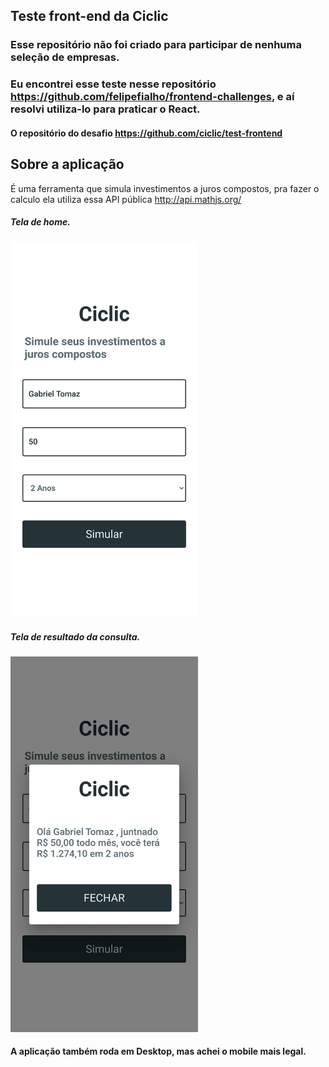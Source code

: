 ## Teste front-end da Ciclic
### Esse repositório não foi criado para participar de nenhuma seleção de empresas.
### Eu encontrei esse teste nesse repositório https://github.com/felipefialho/frontend-challenges, e aí resolvi utiliza-lo para praticar o React.

#### O repositório do desafio https://github.com/ciclic/test-frontend

## Sobre a aplicação
É uma ferramenta que simula investimentos a juros compostos, pra fazer o calculo ela utiliza essa API pública http://api.mathjs.org/

##### Tela de home.
<img src="https://github.com/Gabriel-Tomaz/test-frontend-ciclic/blob/master/screenshots/Home.png" height="600.63" width="300">

##### Tela de resultado da consulta.
<img src="https://github.com/Gabriel-Tomaz/test-frontend-ciclic/blob/master/screenshots/Result.png" height="600.63" width="300">

#### A aplicação também roda em Desktop, mas achei o mobile mais legal.
